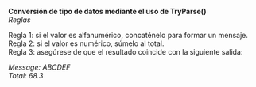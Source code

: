 **Conversión de tipo de datos mediante el uso de TryParse()**       
*Reglas*     

Regla 1: si el valor es alfanumérico, concaténelo para formar un mensaje.     
Regla 2: si el valor es numérico, súmelo al total.    
Regla 3: asegúrese de que el resultado coincide con la siguiente salida:                  

*Message: ABCDEF*       
*Total: 68.3*       
